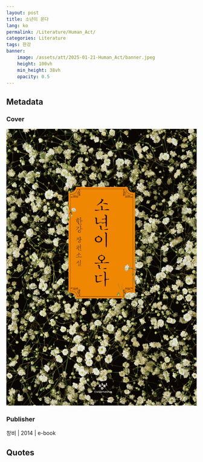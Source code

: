 ```yaml
---
layout: post
title: 소년이 온다
lang: ko
permalink: /Literature/Human_Act/
categories: Literature
tags: 한강
banner:
    image: /assets/att/2025-01-21-Human_Act/banner.jpeg
    height: 100vh
    min_height: 38vh
    opacity: 0.5
---
```

## Metadata
### Cover
![cover](/assets/att/2025-01-21-Human_Act/cover.jpeg)
### Publisher
창비 | 2014 | e-book

## Quotes

